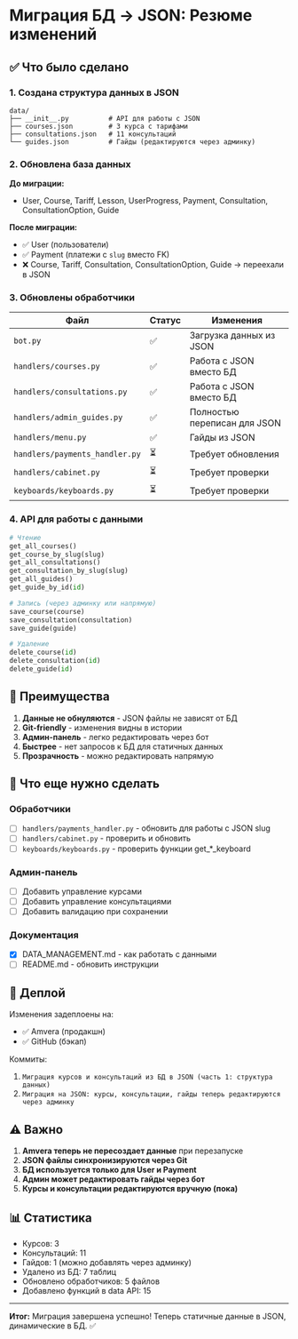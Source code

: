 # Миграция БД → JSON: Резюме изменений

## ✅ Что было сделано

### 1. Создана структура данных в JSON

```
data/
├── __init__.py          # API для работы с JSON
├── courses.json         # 3 курса с тарифами
├── consultations.json   # 11 консультаций
└── guides.json          # Гайды (редактируются через админку)
```

### 2. Обновлена база данных

**До миграции:**
- User, Course, Tariff, Lesson, UserProgress, Payment, Consultation, ConsultationOption, Guide

**После миграции:**
- ✅ User (пользователи)
- ✅ Payment (платежи с `slug` вместо FK)
- ❌ Course, Tariff, Consultation, ConsultationOption, Guide → переехали в JSON

### 3. Обновлены обработчики

| Файл | Статус | Изменения |
|------|--------|-----------|
| `bot.py` | ✅ | Загрузка данных из JSON |
| `handlers/courses.py` | ✅ | Работа с JSON вместо БД |
| `handlers/consultations.py` | ✅ | Работа с JSON вместо БД |
| `handlers/admin_guides.py` | ✅ | Полностью переписан для JSON |
| `handlers/menu.py` | ✅ | Гайды из JSON |
| `handlers/payments_handler.py` | ⏳ | Требует обновления |
| `handlers/cabinet.py` | ⏳ | Требует проверки |
| `keyboards/keyboards.py` | ⏳ | Требует проверки |

### 4. API для работы с данными

```python
# Чтение
get_all_courses()
get_course_by_slug(slug)
get_all_consultations()
get_consultation_by_slug(slug)
get_all_guides()
get_guide_by_id(id)

# Запись (через админку или напрямую)
save_course(course)
save_consultation(consultation)
save_guide(guide)

# Удаление
delete_course(id)
delete_consultation(id)
delete_guide(id)
```

## 🎯 Преимущества

1. **Данные не обнуляются** - JSON файлы не зависят от БД
2. **Git-friendly** - изменения видны в истории
3. **Админ-панель** - легко редактировать через бот
4. **Быстрее** - нет запросов к БД для статичных данных
5. **Прозрачность** - можно редактировать напрямую

## 📝 Что еще нужно сделать

### Обработчики

- [ ] `handlers/payments_handler.py` - обновить для работы с JSON slug
- [ ] `handlers/cabinet.py` - проверить и обновить
- [ ] `keyboards/keyboards.py` - проверить функции get_*_keyboard

### Админ-панель

- [ ] Добавить управление курсами
- [ ] Добавить управление консультациями
- [ ] Добавить валидацию при сохранении

### Документация

- [x] DATA_MANAGEMENT.md - как работать с данными
- [ ] README.md - обновить инструкции

## 🚀 Деплой

Изменения задеплоены на:
- ✅ Amvera (продакшн)
- ✅ GitHub (бэкап)

Коммиты:
1. `Миграция курсов и консультаций из БД в JSON (часть 1: структура данных)`
2. `Миграция на JSON: курсы, консультации, гайды теперь редактируются через админку`

## ⚠️ Важно

1. **Amvera теперь не пересоздает данные** при перезапуске
2. **JSON файлы синхронизируются через Git**
3. **БД используется только для User и Payment**
4. **Админ может редактировать гайды через бот**
5. **Курсы и консультации редактируются вручную (пока)**

## 📊 Статистика

- Курсов: 3
- Консультаций: 11
- Гайдов: 1 (можно добавлять через админку)
- Удалено из БД: 7 таблиц
- Обновлено обработчиков: 5 файлов
- Добавлено функций в data API: 15

---

**Итог:** Миграция завершена успешно! Теперь статичные данные в JSON, динамические в БД. ✅

